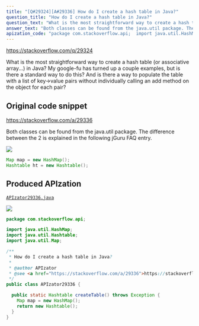```yaml
---
title: "[Q#29324][A#29336] How do I create a hash table in Java?"
question_title: "How do I create a hash table in Java?"
question_text: "What is the most straightforward way to create a hash table (or associative array...) in Java?  My google-fu has turned up a couple examples, but is there a standard way to do this? And is there a way to populate the table with a list of key->value pairs without individually calling an add method on the object for each pair?"
answer_text: "Both classes can be found from the java.util package. The difference between the 2 is explained in the following jGuru FAQ entry."
apization_code: "package com.stackoverflow.api;  import java.util.HashMap; import java.util.Hashtable; import java.util.Map;  /**  * How do I create a hash table in Java?  *  * @author APIzator  * @see <a href=\"https://stackoverflow.com/a/29336\">https://stackoverflow.com/a/29336</a>  */ public class APIzator29336 {    public static Hashtable createTable() throws Exception {     Map map = new HashMap();     return new Hashtable();   } }"
---
```


https://stackoverflow.com/q/29324

What is the most straightforward way to create a hash table (or associative array...) in Java?  My google-fu has turned up a couple examples, but is there a standard way to do this?
And is there a way to populate the table with a list of key-&gt;value pairs without individually calling an add method on the object for each pair?



## Original code snippet

https://stackoverflow.com/a/29336

Both classes can be found from the java.util package. The difference between the 2 is explained in the following jGuru FAQ entry.

<div class="code-logo"><img src="/stackoverflow.png" /></div>

```java
Map map = new HashMap();
Hashtable ht = new Hashtable();
```

## Produced APIzation

[`APIzator29336.java`](https://github.com/blind-papers/apization-temp-data/raw/main/search/APIzator29336.java)

<div class="code-logo"><img src="/apizator.png" /></div>

```java
package com.stackoverflow.api;

import java.util.HashMap;
import java.util.Hashtable;
import java.util.Map;

/**
 * How do I create a hash table in Java?
 *
 * @author APIzator
 * @see <a href="https://stackoverflow.com/a/29336">https://stackoverflow.com/a/29336</a>
 */
public class APIzator29336 {

  public static Hashtable createTable() throws Exception {
    Map map = new HashMap();
    return new Hashtable();
  }
}

```
